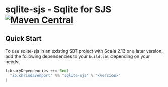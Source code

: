 # sqlite-sjs - Sqlite for SJS [![Maven Central](https://maven-badges.herokuapp.com/maven-central/io.chrisdavenport/sqlite-sjs_2.13/badge.svg)](https://maven-badges.herokuapp.com/maven-central/io.chrisdavenport/sqlite-sjs_2.13)

## Quick Start

To use sqlite-sjs in an existing SBT project with Scala 2.13 or a later version, add the following dependencies to your
`build.sbt` depending on your needs:

```scala
libraryDependencies ++= Seq(
  "io.chrisdavenport" %% "sqlite-sjs" % "<version>"
)
```